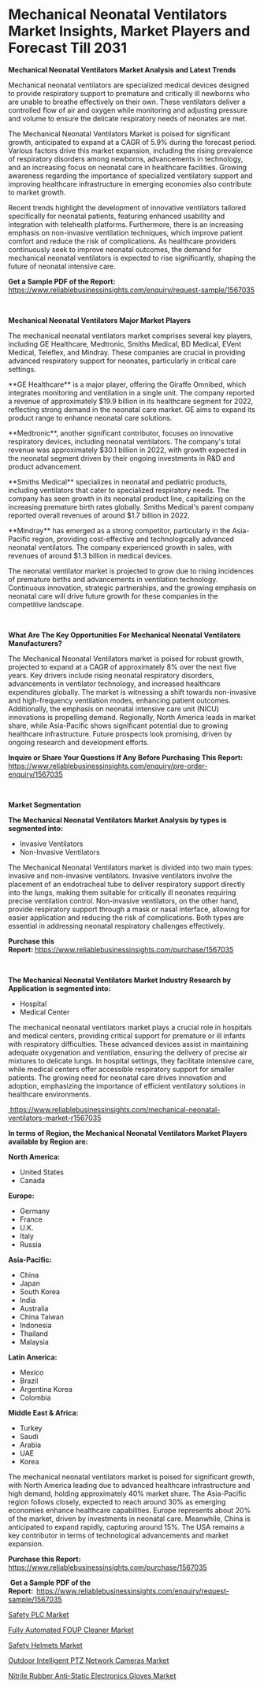 <p><h1>Mechanical Neonatal Ventilators Market Insights, Market Players and Forecast Till 2031</h1></p><p><strong>Mechanical Neonatal Ventilators Market Analysis and Latest Trends</strong></p>
<p><p>Mechanical neonatal ventilators are specialized medical devices designed to provide respiratory support to premature and critically ill newborns who are unable to breathe effectively on their own. These ventilators deliver a controlled flow of air and oxygen while monitoring and adjusting pressure and volume to ensure the delicate respiratory needs of neonates are met.</p><p>The Mechanical Neonatal Ventilators Market is poised for significant growth, anticipated to expand at a CAGR of 5.9% during the forecast period. Various factors drive this market expansion, including the rising prevalence of respiratory disorders among newborns, advancements in technology, and an increasing focus on neonatal care in healthcare facilities. Growing awareness regarding the importance of specialized ventilatory support and improving healthcare infrastructure in emerging economies also contribute to market growth.</p><p>Recent trends highlight the development of innovative ventilators tailored specifically for neonatal patients, featuring enhanced usability and integration with telehealth platforms. Furthermore, there is an increasing emphasis on non-invasive ventilation techniques, which improve patient comfort and reduce the risk of complications. As healthcare providers continuously seek to improve neonatal outcomes, the demand for mechanical neonatal ventilators is expected to rise significantly, shaping the future of neonatal intensive care.</p></p>
<p><strong>Get a Sample PDF of the Report:&nbsp;</strong> <a href="https://www.reliablebusinessinsights.com/enquiry/request-sample/1567035?utm_campaign=102&utm_medium=2&utm_source=Github&utm_content=ia&utm_term=07122024&utm_id=mechanical-neonatal-ventilators">https://www.reliablebusinessinsights.com/enquiry/request-sample/1567035</a></p>
<p>&nbsp;</p>
<p><strong>Mechanical Neonatal Ventilators Major Market Players</strong></p>
<p><p>The mechanical neonatal ventilators market comprises several key players, including GE Healthcare, Medtronic, Smiths Medical, BD Medical, EVent Medical, Teleflex, and Mindray. These companies are crucial in providing advanced respiratory support for neonates, particularly in critical care settings.</p><p>**GE Healthcare** is a major player, offering the Giraffe Omnibed, which integrates monitoring and ventilation in a single unit. The company reported a revenue of approximately $19.9 billion in its healthcare segment for 2022, reflecting strong demand in the neonatal care market. GE aims to expand its product range to enhance neonatal care solutions.</p><p>**Medtronic**, another significant contributor, focuses on innovative respiratory devices, including neonatal ventilators. The company's total revenue was approximately $30.1 billion in 2022, with growth expected in the neonatal segment driven by their ongoing investments in R&D and product advancement.</p><p>**Smiths Medical** specializes in neonatal and pediatric products, including ventilators that cater to specialized respiratory needs. The company has seen growth in its neonatal product line, capitalizing on the increasing premature birth rates globally. Smiths Medical's parent company reported overall revenues of around $1.7 billion in 2022.</p><p>**Mindray** has emerged as a strong competitor, particularly in the Asia-Pacific region, providing cost-effective and technologically advanced neonatal ventilators. The company experienced growth in sales, with revenues of around $1.3 billion in medical devices.</p><p>The neonatal ventilator market is projected to grow due to rising incidences of premature births and advancements in ventilation technology. Continuous innovation, strategic partnerships, and the growing emphasis on neonatal care will drive future growth for these companies in the competitive landscape.</p></p>
<p>&nbsp;</p>
<p><strong>What Are The Key Opportunities For Mechanical Neonatal Ventilators Manufacturers?</strong></p>
<p><p>The Mechanical Neonatal Ventilators market is poised for robust growth, projected to expand at a CAGR of approximately 8% over the next five years. Key drivers include rising neonatal respiratory disorders, advancements in ventilator technology, and increased healthcare expenditures globally. The market is witnessing a shift towards non-invasive and high-frequency ventilation modes, enhancing patient outcomes. Additionally, the emphasis on neonatal intensive care unit (NICU) innovations is propelling demand. Regionally, North America leads in market share, while Asia-Pacific shows significant potential due to growing healthcare infrastructure. Future prospects look promising, driven by ongoing research and development efforts.</p></p>
<p><strong>Inquire or Share Your Questions If Any Before Purchasing This Report:</strong> <a href="https://www.reliablebusinessinsights.com/enquiry/pre-order-enquiry/1567035?utm_campaign=102&utm_medium=2&utm_source=Github&utm_content=ia&utm_term=07122024&utm_id=mechanical-neonatal-ventilators">https://www.reliablebusinessinsights.com/enquiry/pre-order-enquiry/1567035</a></p>
<p>&nbsp;</p>
<p><strong>Market Segmentation</strong></p>
<p><strong>The Mechanical Neonatal Ventilators Market Analysis by types is segmented into:</strong></p>
<p><ul><li>Invasive Ventilators</li><li>Non-Invasive Ventilators</li></ul></p>
<p><p>The Mechanical Neonatal Ventilators market is divided into two main types: invasive and non-invasive ventilators. Invasive ventilators involve the placement of an endotracheal tube to deliver respiratory support directly into the lungs, making them suitable for critically ill neonates requiring precise ventilation control. Non-invasive ventilators, on the other hand, provide respiratory support through a mask or nasal interface, allowing for easier application and reducing the risk of complications. Both types are essential in addressing neonatal respiratory challenges effectively.</p></p>
<p><strong>Purchase this Report:&nbsp;</strong><a href="https://www.reliablebusinessinsights.com/purchase/1567035?utm_campaign=102&utm_medium=2&utm_source=Github&utm_content=ia&utm_term=07122024&utm_id=mechanical-neonatal-ventilators">https://www.reliablebusinessinsights.com/purchase/1567035</a></p>
<p>&nbsp;</p>
<p><strong>The Mechanical Neonatal Ventilators Market Industry Research by Application is segmented into:</strong></p>
<p><ul><li>Hospital</li><li>Medical Center</li></ul></p>
<p><p>The mechanical neonatal ventilators market plays a crucial role in hospitals and medical centers, providing critical support for premature or ill infants with respiratory difficulties. These advanced devices assist in maintaining adequate oxygenation and ventilation, ensuring the delivery of precise air mixtures to delicate lungs. In hospital settings, they facilitate intensive care, while medical centers offer accessible respiratory support for smaller patients. The growing need for neonatal care drives innovation and adoption, emphasizing the importance of efficient ventilatory solutions in healthcare environments.</p></p>
<p><a href="https://www.reliablebusinessinsights.com/mechanical-neonatal-ventilators-market-r1567035?utm_campaign=102&utm_medium=2&utm_source=Github&utm_content=ia&utm_term=07122024&utm_id=mechanical-neonatal-ventilators">&nbsp;https://www.reliablebusinessinsights.com/mechanical-neonatal-ventilators-market-r1567035</a></p>
<p><strong>In terms of Region, the Mechanical Neonatal Ventilators Market Players available by Region are:</strong></p>
<p>
    <p> <strong> North America: </strong>
        <ul>
            <li>United States</li>
            <li>Canada</li>
        </ul>
        </p> 
    <p> <strong> Europe: </strong>
        <ul>
            <li>Germany</li>
            <li>France</li>
            <li>U.K.</li>
            <li>Italy</li>
            <li>Russia</li>
        </ul>
        </p> 
    <p> <strong> Asia-Pacific: </strong>
        <ul>
            <li>China</li>
            <li>Japan</li>
            <li>South Korea</li>
            <li>India</li>
            <li>Australia</li>
            <li>China Taiwan</li>
            <li>Indonesia</li>
            <li>Thailand</li>
            <li>Malaysia</li>
        </ul>
        </p> 
    <p> <strong> Latin America: </strong>
        <ul>
            <li>Mexico</li>
            <li>Brazil</li>
            <li>Argentina Korea</li>
            <li>Colombia</li>
        </ul>
        </p> 
    <p> <strong> Middle East & Africa: </strong>
        <ul>
            <li>Turkey</li>
            <li>Saudi</li>
            <li>Arabia</li>
            <li>UAE</li>
            <li>Korea</li>
        </ul>
    </p>
    </p>
<p><p>The mechanical neonatal ventilators market is poised for significant growth, with North America leading due to advanced healthcare infrastructure and high demand, holding approximately 40% market share. The Asia-Pacific region follows closely, expected to reach around 30% as emerging economies enhance healthcare capabilities. Europe represents about 20% of the market, driven by investments in neonatal care. Meanwhile, China is anticipated to expand rapidly, capturing around 15%. The USA remains a key contributor in terms of technological advancements and market expansion.</p></p>
<p><strong>Purchase this Report: </strong><a href="https://www.reliablebusinessinsights.com/purchase/1567035?utm_campaign=102&utm_medium=2&utm_source=Github&utm_content=ia&utm_term=07122024&utm_id=mechanical-neonatal-ventilators">https://www.reliablebusinessinsights.com/purchase/1567035</a></p>
<p>&nbsp;<strong>Get a Sample PDF of the Report:&nbsp;&nbsp;</strong><a href="https://www.reliablebusinessinsights.com/enquiry/request-sample/1567035?utm_campaign=102&utm_medium=2&utm_source=Github&utm_content=ia&utm_term=07122024&utm_id=mechanical-neonatal-ventilators">https://www.reliablebusinessinsights.com/enquiry/request-sample/1567035</a></p>
<p><strong></strong></p>
<p><p><a href="https://www.linkedin.com/pulse/safety-plc-market-analysis-trends-share-sales-size-growth-3m4ge?utm_campaign=102&utm_medium=2&utm_source=Github&utm_content=ia&utm_term=07122024&utm_id=mechanical-neonatal-ventilators">Safety PLC Market</a></p><p><a href="https://issuu.com/reportprime-2/docs/fully-automated-foup-cleaner-market-size-2030.pptx?utm_campaign=102&utm_medium=2&utm_source=Github&utm_content=ia&utm_term=07122024&utm_id=mechanical-neonatal-ventilators">Fully Automated FOUP Cleaner Market</a></p><p><a href="https://www.linkedin.com/pulse/safety-helmets-market-report-in-depth-analysis-global-regional-kwnge?utm_campaign=102&utm_medium=2&utm_source=Github&utm_content=ia&utm_term=07122024&utm_id=mechanical-neonatal-ventilators">Safety Helmets Market</a></p><p><a href="https://issuu.com/reportprime-2/docs/outdoor-intelligent-ptz-network-cameras-market-siz?utm_campaign=102&utm_medium=2&utm_source=Github&utm_content=ia&utm_term=07122024&utm_id=mechanical-neonatal-ventilators">Outdoor Intelligent PTZ Network Cameras Market</a></p><p><a href="https://github.com/cervetatum8110/Market-Research-Report-List-1/blob/main/nitrile-rubber-anti-static-electronics-gloves-market.md?utm_campaign=102&utm_medium=2&utm_source=Github&utm_content=ia&utm_term=07122024&utm_id=mechanical-neonatal-ventilators">Nitrile Rubber Anti-Static Electronics Gloves Market</a></p></p>